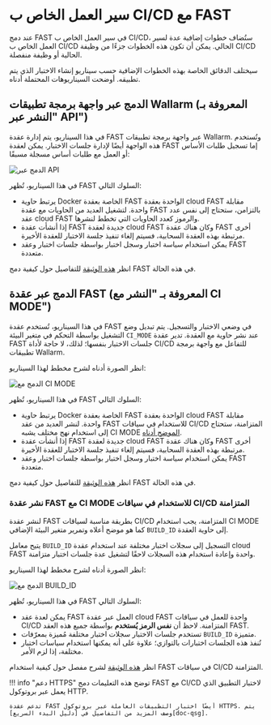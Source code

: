 [doc-integration-api]:          integration-overview-api.md
[doc-integration-ci-mode]:      integration-overview-ci-mode.md
[doc-concurrent-pipelines]:     ci-mode-concurrent-pipelines.md

[img-api-mode]:                 ../../images/fast/poc/en/integration-overview/api-mode-common.png
[img-ci-mode]:                  ../../images/fast/poc/en/integration-overview/ci-mode-common.png
[img-ci-mode-build-id]:         ../../images/fast/poc/en/integration-overview/ci-build-id-common.png

[anchor-build-id]:              #deploying-fast-node-with-ci-mode-for-use-in-concurrent-cicd-workflows

[doc-qsg]:              ../qsg/deployment-options.md

#   سير العمل الخاص ب CI/CD مع FAST

عند دمج FAST في سير العمل الخاص ب CI/CD، ستُضاف خطوات إضافية عدة لسير العمل الخاص ب CI/CD الحالي. يمكن أن تكون هذه الخطوات جزءًا من وظيفة CI/CD الحالية أو وظيفة منفصلة.

سيختلف الدقائق الخاصة بهذه الخطوات الإضافية حسب سيناريو إنشاء الاختبار الذي يتم تطبيقه. أوضحت السيناريوهات المحتملة أدناه.

##  الدمج عبر واجهة برمجة تطبيقات Wallarm (المعروفة بـ "النشر عبر API")

في هذا السيناريو، يتم إدارة عقدة FAST عبر واجهة برمجة تطبيقات Wallarm. وتُستخدم هذه الواجهة أيضًا لإدارة جلسات الاختبار. يمكن لعقدة FAST إما تسجيل طلبات الأساس أو العمل مع طلبات أساس مسجلة مسبقًا:

![الدمج عبر API][img-api-mode]

في هذا السيناريو، تُظهر FAST السلوك التالي:
* يرتبط حاوية Docker الخاصة بعقدة FAST الواحدة بعقدة cloud FAST مقابلة واحدة. لتشغيل العديد من الحاويات مع عقدة FAST بالتزامن، ستحتاج إلى نفس عدد عقد cloud FAST والرموز كعدد الحاويات التي تخطط لنشرها.
* إذا أنشأت عقدة FAST جديدة لعقدة cloud FAST وكان هناك عقدة FAST أخرى مرتبطة بهذه العقدة السحابية، فسيتم إلغاء تنفيذ جلسة الاختبار للعقدة الأخيرة.
* يمكن استخدام سياسة اختبار وسجل اختبار بواسطة جلسات اختبار وعقد FAST متعددة.

انظر [هذه الوثيقة][doc-integration-api] للتفاصيل حول كيفية دمج FAST في هذه الحالة.

##  الدمج عبر عقدة FAST (المعروفة بـ "النشر مع CI MODE")

في هذا السيناريو، تُستخدم عقدة FAST في وضعي الاختبار والتسجيل. يتم تبديل وضع التشغيل بواسطة التحكم في متغير البيئة `CI_MODE` عند نشر حاوية مع العقدة. تدير عقدة FAST جلسات الاختبار بنفسها؛ لذلك، لا حاجة لأداة CI/CD للتفاعل مع واجهة برمجة تطبيقات Wallarm.

انظر الصورة أدناه لشرح مخطط لهذا السيناريو:

![الدمج مع CI MODE][img-ci-mode]

في هذا السيناريو، تُظهر FAST السلوك التالي:
* يرتبط حاوية Docker الخاصة بعقدة FAST الواحدة بعقدة cloud FAST مقابلة واحدة. لنشر العديد من عقد FAST للاستخدام في سياقات CI/CD المتزامنة، ستحتاج إلى استخدام نهج مختلف يشبه CI MODE [الموضح أدناه][anchor-build-id].
* إذا أنشأت عقدة FAST جديدة لعقدة cloud FAST وكان هناك عقدة FAST أخرى مرتبطة بهذه العقدة السحابية، فسيتم إلغاء تنفيذ جلسة الاختبار للعقدة الأخيرة.
* يمكن استخدام سياسة اختبار وسجل اختبار بواسطة جلسات اختبار وعقد FAST متعددة.

انظر [هذه الوثيقة][doc-integration-ci-mode] للتفاصيل حول كيفية دمج FAST في هذه الحالة.

### نشر عقدة FAST مع CI MODE للاستخدام في سياقات CI/CD المتزامنة

لنشر عقدة FAST بطريقة مناسبة لسياقات CI/CD المتزامنة، يجب استخدام CI MODE كما هو موضح أعلاه وتمرير متغير البيئة الإضافي `BUILD_ID` إلى حاوية العقدة.

يتيح معامل `BUILD_ID` التسجيل إلى سجلات اختبار مختلفة عند استخدام عقدة cloud FAST واحدة وإعادة استخدام هذه السجلات لاحقًا لتشغيل عدة جلسات اختبار متزامنة.

انظر الصورة أدناه لشرح مخطط لهذا السيناريو:

![الدمج مع BUILD_ID][img-ci-mode-build-id]

في هذا السيناريو، تُظهر FAST السلوك التالي:
* يمكن لعدة عقد FAST العمل عبر عقدة cloud FAST واحدة للعمل في سياقات CI/CD المتزامنة. لاحظ أن **نفس الرمز يُستخدم** بواسطة جميع هذه العقد FAST.
* تستخدم جلسات الاختبار سجلات اختبار مختلفة مُميزة بمعرّفات `BUILD_ID` متميزة.
* تُنفذ هذه الجلسات اختبارات بالتوازي؛ علاوة على أنه يمكنها استخدام سياسات اختبار مختلفة، إذا لزم الأمر.

انظر [هذه الوثيقة][doc-concurrent-pipelines] لشرح مفصل حول كيفية استخدام FAST في سياقات CI/CD المتزامنة.

!!! info "دعم HTTPS"
    توضح هذه التعليمات دمج FAST مع CI/CD لاختبار التطبيق الذي يعمل عبر بروتوكول HTTP.
    
    تدعم عقدة FAST أيضًا اختبار التطبيقات العاملة عبر بروتوكول HTTPS. يتم وصف المزيد من التفاصيل في [دليل البدء السريع][doc-qsg].